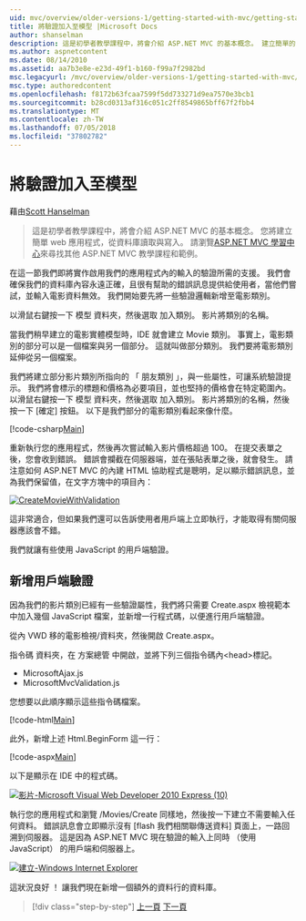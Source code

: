 ```yaml
---
uid: mvc/overview/older-versions-1/getting-started-with-mvc/getting-started-with-mvc-part7
title: 將驗證加入至模型 |Microsoft Docs
author: shanselman
description: 這是初學者教學課程中，將會介紹 ASP.NET MVC 的基本概念。 建立簡單的 web 應用程式，從資料庫讀取與寫入。
ms.author: aspnetcontent
ms.date: 08/14/2010
ms.assetid: aa7b3e8e-e23d-49f1-b160-f99a7f2982bd
msc.legacyurl: /mvc/overview/older-versions-1/getting-started-with-mvc/getting-started-with-mvc-part7
msc.type: authoredcontent
ms.openlocfilehash: f8172b63fcaa7599f5dd733271d9ea7570e3bcb1
ms.sourcegitcommit: b28cd0313af316c051c2ff8549865bff67f2fbb4
ms.translationtype: MT
ms.contentlocale: zh-TW
ms.lasthandoff: 07/05/2018
ms.locfileid: "37802782"
---
```

<a name="adding-validation-to-the-model"></a>將驗證加入至模型
====================
藉由[Scott Hanselman](https://github.com/shanselman)

> 這是初學者教學課程中，將會介紹 ASP.NET MVC 的基本概念。 您將建立簡單 web 應用程式，從資料庫讀取與寫入。 請瀏覽[ASP.NET MVC 學習中心](../../../index.md)來尋找其他 ASP.NET MVC 教學課程和範例。


在這一節我們即將實作啟用我們的應用程式內的輸入的驗證所需的支援。 我們會確保我們的資料庫內容永遠正確，且很有幫助的錯誤訊息提供給使用者，當他們嘗試，並輸入電影資料無效。 我們開始要先將一些驗證邏輯新增至電影類別。

以滑鼠右鍵按一下 模型 資料夾，然後選取 加入類別。 影片將類別的名稱。

當我們稍早建立的電影實體模型時，IDE 就會建立 Movie 類別。 事實上，電影類別的部分可以是一個檔案與另一個部分。 這就叫做部分類別。 我們要將電影類別延伸從另一個檔案。

我們將建立部分影片類別所指向的 「 朋友類別 」，與一些屬性，可讓系統驗證提示。 我們將會標示的標題和價格為必要項目，並也堅持的價格會在特定範圍內。 以滑鼠右鍵按一下 模型 資料夾，然後選取 加入類別。 影片將類別的名稱，然後按一下 [確定] 按鈕。 以下是我們部分的電影類別看起來像什麼。

[!code-csharp[Main](getting-started-with-mvc-part7/samples/sample1.cs)]

重新執行您的應用程式，然後再次嘗試輸入影片價格超過 100。 在提交表單之後，您會收到錯誤。 錯誤會攔截在伺服器端，並在張貼表單之後，就會發生。 請注意如何 ASP.NET MVC 的內建 HTML 協助程式是聰明，足以顯示錯誤訊息，並為我們保留值，在文字方塊中的項目內：

[![CreateMovieWithValidation](getting-started-with-mvc-part7/_static/image2.png)](getting-started-with-mvc-part7/_static/image1.png)

這非常適合，但如果我們還可以告訴使用者用戶端上立即執行，才能取得有關伺服器應該會不錯。

我們就讓有些使用 JavaScript 的用戶端驗證。

## <a name="adding-client-side-validation"></a>新增用戶端驗證

因為我們的影片類別已經有一些驗證屬性，我們將只需要 Create.aspx 檢視範本中加入幾個 JavaScript 檔案，並新增一行程式碼，以便進行用戶端驗證。

從內 VWD 移的電影檢視/資料夾，然後開啟 Create.aspx。

指令碼 資料夾，在 方案總管 中開啟，並將下列三個指令碼內&lt;head&gt;標記。

- MicrosoftAjax.js
- MicrosoftMvcValidation.js

您想要以此順序顯示這些指令碼檔案。

[!code-html[Main](getting-started-with-mvc-part7/samples/sample2.html)]

此外，新增上述 Html.BeginForm 這一行：

[!code-aspx[Main](getting-started-with-mvc-part7/samples/sample3.aspx)]

以下是顯示在 IDE 中的程式碼。

[![影片-Microsoft Visual Web Developer 2010 Express (10)](getting-started-with-mvc-part7/_static/image4.png)](getting-started-with-mvc-part7/_static/image3.png)

執行您的應用程式和瀏覽 /Movies/Create 同樣地，然後按一下建立不需要輸入任何資料。 錯誤訊息會立即顯示沒有 [flash 我們相關聯傳送資料] 頁面上，一路回溯到伺服器。 這是因為 ASP.NET MVC 現在驗證的輸入上同時 （使用 JavaScript） 的用戶端和伺服器上。

[![建立-Windows Internet Explorer](getting-started-with-mvc-part7/_static/image6.png)](getting-started-with-mvc-part7/_static/image5.png)

這狀況良好 ！ 讓我們現在新增一個額外的資料行的資料庫。

> [!div class="step-by-step"]
> [上一頁](getting-started-with-mvc-part6.md)
> [下一頁](getting-started-with-mvc-part8.md)
